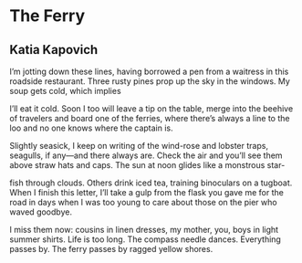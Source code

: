 # The Ferry
## Katia Kapovich
I’m jotting down these lines,
having borrowed a pen from a waitress
in this roadside restaurant. Three rusty pines
prop up the sky in the windows.
My soup gets cold, which implies

I’ll eat it cold. Soon I too
will leave a tip on the table, merge
into the beehive of travelers
and board one of the ferries,
where there’s always a line to the loo
and no one knows where the captain is.

Slightly seasick, I keep on writing
of the wind-rose and lobster traps,
seagulls, if any—and there always are.
Check the air and you’ll see them
above straw hats and caps.
The sun at noon glides like a monstrous star-

fish through clouds. Others drink iced tea,
training binoculars on a tugboat.
When I finish this letter, I’ll take a gulp
from the flask you gave me for the road
in days when I was too young to care about
those on the pier who waved goodbye.

I miss them now: cousins in linen dresses,
my mother, you, boys in light summer shirts.
Life is too long. The compass needle dances.
Everything passes by. The ferry passes
by ragged yellow shores.